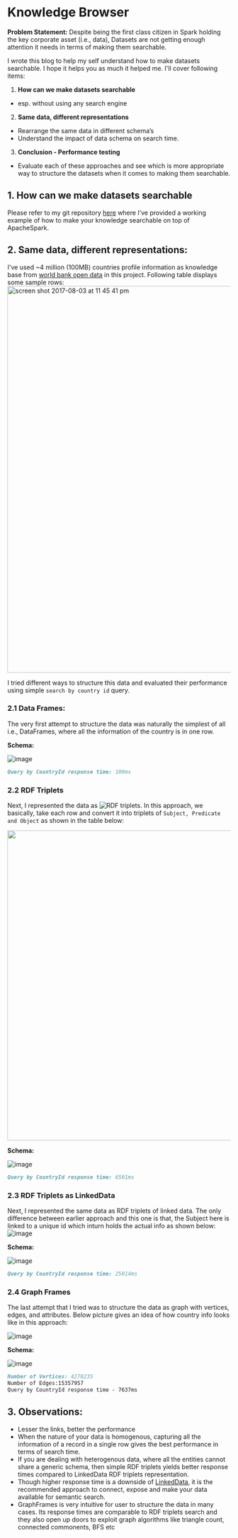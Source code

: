 # Knowledge Browser
**Problem Statement:** Despite being the first class citizen in Spark holding the key corporate asset (i.e., data), Datasets are not getting enough attention it needs in terms of making them searchable.

I wrote this blog to help my self understand how to make datasets searchable. I hope it helps you as much it helped me. I'll cover following items:
1. **How can we make datasets searchable** 
  - esp. without using any search engine
2. **Same data, different representations**
  - Rearrange the same data in different schema’s 
  - Understand the impact of data schema on search time.
3. **Conclusion - Performance testing**
- Evaluate each of these approaches and see which is more appropriate way to structure the datasets when it comes to making them searchable.

## 1. How can we make datasets searchable
Please refer to my git repository [here](https://github.com/spoddutur/graph-knowledge-browser) where I’ve provided a working example of how to make your knowledge searchable on top of ApacheSpark.

## 2. Same data, different representations:
I've used ~4 million (100MB) countries profile information as knowledge base from [world bank open data](http://data.worldbank.org) in this project. Following table displays some sample rows:
<img width="873" alt="screen shot 2017-08-03 at 11 45 41 pm" src="https://user-images.githubusercontent.com/22542670/28936625-e4cf32e4-78a5-11e7-99f6-cdec6b93ce71.png">

 I tried different ways to structure this data and evaluated their performance using simple ```search by country id``` query.

### 2.1 Data Frames:
The very first attempt to structure the data was naturally the simplest of all  i.e., DataFrames, where all the information of the country is in one row.

**Schema:**

![image](https://user-images.githubusercontent.com/22542670/31139612-b5093522-a88f-11e7-8b7d-65ad7e68c5f3.png)

```markdown
Query by CountryId response time: 100ms
```

### 2.2 RDF Triplets
Next, I represented the data as ![RDF triplets](https://en.wikipedia.org/wiki/RDF_Schema). In this approach, we basically, take each row and convert it into triplets of ```Subject, Predicate and Object``` as shown in the table below:


<img width="700" src="https://user-images.githubusercontent.com/22542670/31138372-d8b7ade0-a88b-11e7-9056-ef7612282ed3.png">


**Schema:**

![image](https://user-images.githubusercontent.com/22542670/31138377-dd382ef8-a88b-11e7-82bf-56d243e618c3.png)

```markdown
Query by CountryId response time: 6501ms
```

### 2.3 RDF Triplets as LinkedData
Next, I represented the same data as RDF triplets of linked data. The only difference between earlier approach and this one is that, the Subject here is linked to a unique id which inturn holds the actual info as shown below:
![image](https://user-images.githubusercontent.com/22542670/31138384-e7386940-a88b-11e7-91a1-e44fa2c4ee60.png)

**Schema:**

![image](https://user-images.githubusercontent.com/22542670/31139686-ec1dfb1a-a88f-11e7-9895-a518f812cbbf.png)

```markdown
Query by CountryId response time: 25014ms
```

### 2.4 Graph Frames
The last attempt that I tried was to structure the data as graph with vertices, edges, and attributes. Below picture gives an idea of how country info looks like in this approach:

![image](https://user-images.githubusercontent.com/22542670/31139648-d9e108ca-a88f-11e7-91c9-a1baa66386af.png)

**Schema:**

![image](https://user-images.githubusercontent.com/22542670/31139714-026644fe-a890-11e7-828a-acb7a5e2e0c2.png)


```markdown
Number of Vertices: 4278235
Number of Edges:15357957
Query by CountryId response time - 7637ms
```

## 3. Observations:
- Lesser the links, better the performance
- When the nature of your data is homogenous, capturing all the information of a record in a single row gives the best performance in terms of search time.
- If you are dealing with heterogenous data, where all the entities cannot share a generic schema, then simple RDF triplets yields better response times compared to LinkedData RDF triplets representation.
- Though higher response time is a downside of [LinkedData](http://linkeddata.org/), it is the recommended approach to connect, expose and make your data available for semantic search.
- GraphFrames is very intuitive for user to structure the data in many cases. Its response times are comparable to RDF triplets search and they also open up doors to exploit graph algorithms like triangle count, connected commonents, BFS etc


